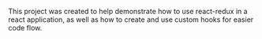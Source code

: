 This project was created to help demonstrate how to use react-redux in a react application, as well as how to create and use custom hooks for easier code flow.

